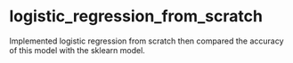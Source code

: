 # logistic_regression_from_scratch

Implemented logistic regression from scratch then compared the accuracy of this model with the sklearn model.
